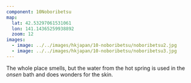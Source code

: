 ```yaml
---
component: 10Noboribetsu
map:
  lat: 42.53297061531061
  lon: 141.14365259938892
  zoom: 12
images:
  - image: ../../images/hkjapan/10-noboribetsu/noboribetsu2.jpg
  - image: ../../images/hkjapan/10-noboribetsu/noboribetsu3.jpg
---
```


The whole place smells, but the water from the hot spring is used in the _onsen_ bath and does wonders for the skin.